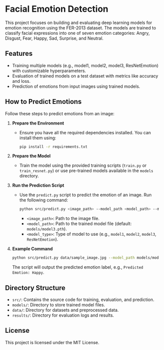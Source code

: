 # Facial Emotion Detection

This project focuses on building and evaluating deep learning models for emotion recognition using the FER-2013 dataset. The models are trained to classify facial expressions into one of seven emotion categories: Angry, Disgust, Fear, Happy, Sad, Surprise, and Neutral.

## Features
- Training multiple models (e.g., model1, model2, model3, ResNetEmotion) with customizable hyperparameters.
- Evaluation of trained models on a test dataset with metrics like accuracy and loss.
- Prediction of emotions from input images using trained models.

## How to Predict Emotions

Follow these steps to predict emotions from an image:

1. **Prepare the Environment**
   - Ensure you have all the required dependencies installed. You can install them using:
     ```bash
     pip install -r requirements.txt
     ```

2. **Prepare the Model**
   - Train the model using the provided training scripts (`train.py` or `train_resnet.py`) or use pre-trained models available in the `models` directory.

3. **Run the Prediction Script**
   - Use the `predict.py` script to predict the emotion of an image. Run the following command:
     ```bash
     python src/predict.py <image_path> --model_path <model_path> --model_type <model_type>
     ```
     - `<image_path>`: Path to the image file.
     - `<model_path>`: Path to the trained model file (default: `models/model3.pth`).
     - `<model_type>`: Type of model to use (e.g., `model1`, `model2`, `model3`, `ResNetEmotion`).

4. **Example Command**
   ```bash
   python src/predict.py data/sample_image.jpg --model_path models/model3.pth --model_type model3
   ```

   The script will output the predicted emotion label, e.g., `Predicted Emotion: Happy`.

## Directory Structure
- `src/`: Contains the source code for training, evaluation, and prediction.
- `models/`: Directory to store trained model files.
- `data/`: Directory for datasets and preprocessed data.
- `results/`: Directory for evaluation logs and results.

## License
This project is licensed under the MIT License.
